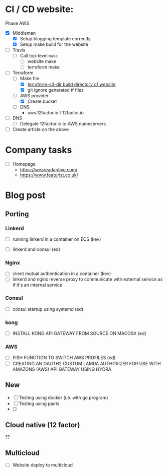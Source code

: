 # CI / CD website:
Phase AWS
- [x] Middleman
  - [x] Setup blogging template correctly
  - [x] Setup make build for the website

- [ ] Travis
  - [ ] Call top-level `make`
    - [ ] website make
    - [ ] terraform make

- [ ] Terraform
  - [ ] Make file
    - [x] [terraform-s3-dir build directory of website](https://github.com/saymedia/terraform-s3-dir)
    - [x] git ignore generated tf files
  - [ ] AWS provider
    - [x] Create bucket
  - [ ] DNS
    - aws.12factor.io / 12factor.io

- [ ] DNS
  - [ ] Delegate 12factor.io to AWS nameservers

- [ ] Create article on the above

# Company tasks
- [ ] Homepage
  * https://weareadaptive.com/
  * https://www.featurist.co.uk/


# Blog post
## Porting
### Linkerd
- [ ] running linkerd in a container on ECS (kev)
- [ ] linkerd and consul (ed)


### Nginx
- [ ] client mutual authentication in a container (kev)
- [ ] linkerd and nginx reverse proxy to communicate with external service as if it's an internal service

### Consul
- [ ] consul startup using systemd (ed)


### kong
- [ ] INSTALL KONG API GATEWAY FROM SOURCE ON MACOSX (ed)

### AWS
- [ ] FISH FUNCTION TO SWITCH AWS PROFILES (ed)
- [ ] CREATING AN OAUTH2 CUSTOM LAMDA AUTHORIZER FOR USE WITH AMAZONS (AWS) API GATEWAY USING HYDRA

## New
- [ ] Testing using docker (i.e. with go program)
- [ ] Testing using pacts
- [ ]

## Cloud native (12 factor)
??

## Multicloud
- [ ] Website deploy to multicloud
